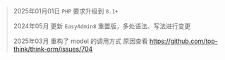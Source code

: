 > 2025年01月01日 `PHP` 要求升级到 `8.1+`
>
> 2024年05月 更新 `EasyAdmin8` 重置版，多处语法、写法进行变更
>
> 2025年03月 重构了 model 的调用方式 原因查看 https://github.com/top-think/think-orm/issues/704
>